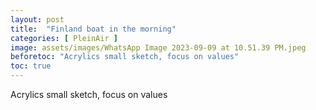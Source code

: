 ```yaml
---
layout: post
title:  "Finland boat in the morning"
categories: [ PleinAir ]
image: assets/images/WhatsApp Image 2023-09-09 at 10.51.39 PM.jpeg
beforetoc: "Acrylics small sketch, focus on values"
toc: true
---
```


Acrylics small sketch, focus on values